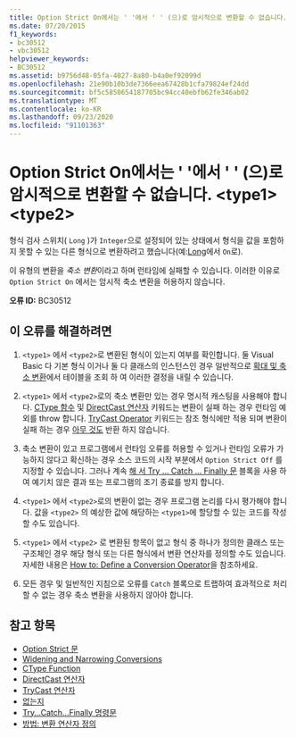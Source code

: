 ```yaml
---
title: Option Strict On에서는 ' '에서 ' ' (으)로 암시적으로 변환할 수 없습니다. <type1> <type2>
ms.date: 07/20/2015
f1_keywords:
- bc30512
- vbc30512
helpviewer_keywords:
- BC30512
ms.assetid: b9756d48-05fa-4027-8a80-b4a0ef92099d
ms.openlocfilehash: 21e90b10b3de7366eea67428b1cfa79824ef24dd
ms.sourcegitcommit: bf5c5850654187705bc94cc40ebfb62fe346ab02
ms.translationtype: MT
ms.contentlocale: ko-KR
ms.lasthandoff: 09/23/2020
ms.locfileid: "91101363"
---
```

# <a name="option-strict-on-disallows-implicit-conversions-from-type1-to-type2"></a>Option Strict On에서는 ' '에서 ' ' (으)로 암시적으로 변환할 수 없습니다. \<type1> \<type2>

형식 검사 스위치( `Long` )가 `Integer`으로 설정되어 있는 상태에서 형식을 값을 포함하지 못할 수 있는 다른 형식으로 변환하려고 했습니다(예:[Long](../language-reference/statements/option-strict-statement.md)에서 `On`로).  
  
 이 유형의 변환을 *축소 변환*이라고 하며 런타임에 실패할 수 있습니다. 이러한 이유로 `Option Strict On` 에서는 암시적 축소 변환을 허용하지 않습니다.  
  
 **오류 ID:** BC30512  
  
## <a name="to-correct-this-error"></a>이 오류를 해결하려면  
  
1. `<type1>` 에서 `<type2>`로 변환된 형식이 있는지 여부를 확인합니다. 둘 Visual Basic 다 기본 형식 이거나 둘 다 클래스의 인스턴스인 경우 일반적으로 [확대 및 축소 변환](../programming-guide/language-features/data-types/widening-and-narrowing-conversions.md)에서 테이블을 조회 하 여 이러한 결정을 내릴 수 있습니다.  
  
2. `<type1>` 에서 `<type2>`로의 축소 변환만 있는 경우 명시적 캐스팅을 사용해야 합니다. [CType 함수](../language-reference/functions/ctype-function.md) 및 [DirectCast 연산자](../language-reference/operators/directcast-operator.md) 키워드는 변환이 실패 하는 경우 런타임 예외를 throw 합니다. [TryCast Operator](../language-reference/operators/trycast-operator.md) 키워드는 참조 형식에만 적용 되며 변환이 실패 하는 경우 [아무 것도](../language-reference/nothing.md) 반환 하지 않습니다.  
  
3. 축소 변환이 있고 프로그램에서 런타임 오류를 허용할 수 있거나 런타임 오류가 가능하지 않다고 확신하는 경우 소스 코드의 시작 부분에서 `Option Strict Off` 를 지정할 수 있습니다. 그러나 계속 [해 서 Try ... Catch ... Finally 문](../language-reference/statements/try-catch-finally-statement.md) 블록을 사용 하 여 예기치 않은 결과 또는 프로그램의 조기 종료를 방지 합니다.  
  
4. `<type1>` 에서 `<type2>`로의 변환이 없는 경우 프로그램 논리를 다시 평가해야 합니다. 값을 `<type2>` 의 예상한 값에 해당하는 `<type1>`에 할당할 수 있는 코드를 작성할 수도 있습니다.  
  
5. `<type1>` 에서 `<type2>` 로 변환된 항목이 없고 형식 중 하나가 정의한 클래스 또는 구조체인 경우 해당 형식 또는 다른 형식에서 변환 연산자를 정의할 수도 있습니다. 자세한 내용은 [How to: Define a Conversion Operator](../programming-guide/language-features/procedures/how-to-define-a-conversion-operator.md)을 참조하세요.  
  
6. 모든 경우 및 일반적인 지침으로 오류를 `Catch` 블록으로 트랩하여 효과적으로 처리할 수 없는 경우 축소 변환을 사용하지 않아야 합니다.  
  
## <a name="see-also"></a>참고 항목

- [Option Strict 문](../language-reference/statements/option-strict-statement.md)
- [Widening and Narrowing Conversions](../programming-guide/language-features/data-types/widening-and-narrowing-conversions.md)
- [CType Function](../language-reference/functions/ctype-function.md)
- [DirectCast 연산자](../language-reference/operators/directcast-operator.md)
- [TryCast 연산자](../language-reference/operators/trycast-operator.md)
- [없는지](../language-reference/nothing.md)
- [Try...Catch...Finally 명령문](../language-reference/statements/try-catch-finally-statement.md)
- [방법: 변환 연산자 정의](../programming-guide/language-features/procedures/how-to-define-a-conversion-operator.md)
